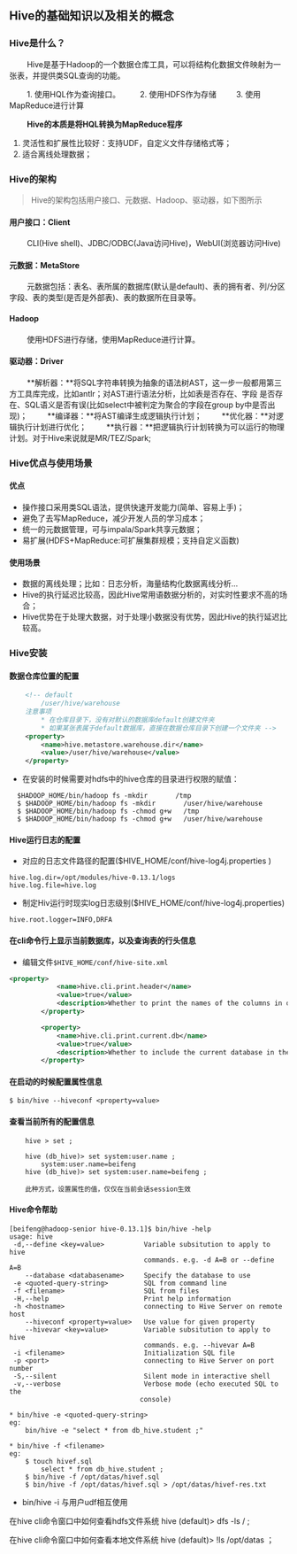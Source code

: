 ## Hive的基础知识以及相关的概念

### Hive是什么？

&nbsp;　　Hive是基于Hadoop的一个数据仓库工具，可以将结构化数据文件映射为一张表，并提供类SQL查询的功能。

&nbsp;　　1. 使用HQL作为查询接口。
&nbsp;　　2. 使用HDFS作为存储
&nbsp;　　3. 使用MapReduce进行计算

&nbsp;　　**Hive的本质是将HQL转换为MapReduce程序**

1. 灵活性和扩展性比较好：支持UDF，自定义文件存储格式等；
2. 适合离线处理数据；

### Hive的架构

> Hive的架构包括用户接口、元数据、Hadoop、驱动器，如下图所示


#### 用户接口：Client
&nbsp;　　CLI(Hive shell)、JDBC/ODBC(Java访问Hive)，WebUI(浏览器访问Hive)
#### 元数据：MetaStore
&nbsp;　　元数据包括：表名、表所属的数据库(默认是default)、表的拥有者、列/分区字段、表的类型(是否是外部表)、表的数据所在目录等。
#### Hadoop
&nbsp;　　使用HDFS进行存储，使用MapReduce进行计算。
#### 驱动器：Driver
&nbsp;　　**解析器：**将SQL字符串转换为抽象的语法树AST，这一步一般都用第三方工具库完成，比如antlr；对AST进行语法分析，比如表是否存在、字段 是否存在、SQL语义是否有误(比如select中被判定为聚合的字段在group by中是否出现)；
&nbsp;　　**编译器：**将AST编译生成逻辑执行计划；
&nbsp;　　**优化器：**对逻辑执行计划进行优化；
&nbsp;　　**执行器：**把逻辑执行计划转换为可以运行的物理计划。对于Hive来说就是MR/TEZ/Spark;

### Hive优点与使用场景
#### 优点
* 操作接口采用类SQL语法，提供快速开发能力(简单、容易上手)；
* 避免了去写MapReduce，减少开发人员的学习成本；
* 统一的元数据管理，可与impala/Spark共享元数据；
* 易扩展(HDFS+MapReduce:可扩展集群规模；支持自定义函数)

#### 使用场景
* 数据的离线处理；比如：日志分析，海量结构化数据离线分析...
* Hive的执行延迟比较高，因此Hive常用语数据分析的，对实时性要求不高的场合；
* Hive优势在于处理大数据，对于处理小数据没有优势，因此Hive的执行延迟比较高。

### Hive安装

#### 数据仓库位置的配置

```xml
	<!-- default
		/user/hive/warehouse
	注意事项
		* 在仓库目录下，没有对默认的数据库default创建文件夹
		* 如果某张表属于default数据库，直接在数据仓库目录下创建一个文件夹 -->
	<property>
		<name>hive.metastore.warehouse.dir</name>
		<value>/user/hive/warehouse</value>
	</property>
```

* 在安装的时候需要对hdfs中的hive仓库的目录进行权限的赋值：


```shell
  $HADOOP_HOME/bin/hadoop fs -mkdir       /tmp
  $ $HADOOP_HOME/bin/hadoop fs -mkdir       /user/hive/warehouse
  $ $HADOOP_HOME/bin/hadoop fs -chmod g+w   /tmp
  $ $HADOOP_HOME/bin/hadoop fs -chmod g+w   /user/hive/warehouse
```

#### Hive运行日志的配置

* 对应的日志文件路径的配置($HIVE_HOME/conf/hive-log4j.properties
)

```properties
hive.log.dir=/opt/modules/hive-0.13.1/logs
hive.log.file=hive.log
```

* 制定Hiv运行时现实log日志级别($HIVE_HOME/conf/hive-log4j.properties)

```properties
hive.root.logger=INFO,DRFA
```

#### 在cli命令行上显示当前数据库，以及查询表的行头信息
* 编辑文件``$HIVE_HOME/conf/hive-site.xml``

```xml
<property>
			<name>hive.cli.print.header</name>
			<value>true</value>
			<description>Whether to print the names of the columns in query output.</description>
		</property>

		<property>
			<name>hive.cli.print.current.db</name>
			<value>true</value>
			<description>Whether to include the current database in the Hive prompt.</description>
		</property>
```

#### 在启动的时候配置属性信息

```shell
$ bin/hive --hiveconf <property=value>
```

####  查看当前所有的配置信息
```shell
	hive > set ;

	hive (db_hive)> set system:user.name ;
		system:user.name=beifeng
	hive (db_hive)> set system:user.name=beifeng ;

	此种方式，设置属性的值，仅仅在当前会话session生效
```	

#### Hive命令帮助

```shell
[beifeng@hadoop-senior hive-0.13.1]$ bin/hive -help
usage: hive
 -d,--define <key=value>          Variable subsitution to apply to hive
                                  commands. e.g. -d A=B or --define A=B
    --database <databasename>     Specify the database to use
 -e <quoted-query-string>         SQL from command line
 -f <filename>                    SQL from files
 -H,--help                        Print help information
 -h <hostname>                    connecting to Hive Server on remote host
    --hiveconf <property=value>   Use value for given property
    --hivevar <key=value>         Variable subsitution to apply to hive
                                  commands. e.g. --hivevar A=B
 -i <filename>                    Initialization SQL file
 -p <port>                        connecting to Hive Server on port number
 -S,--silent                      Silent mode in interactive shell
 -v,--verbose                     Verbose mode (echo executed SQL to the
                                 console)

* bin/hive -e <quoted-query-string>
eg:
	bin/hive -e "select * from db_hive.student ;"

* bin/hive -f <filename>
eg:
	$ touch hivef.sql
		select * from db_hive.student ;
	$ bin/hive -f /opt/datas/hivef.sql 
	$ bin/hive -f /opt/datas/hivef.sql > /opt/datas/hivef-res.txt
```


* bin/hive -i <filename>
	与用户udf相互使用

在hive cli命令窗口中如何查看hdfs文件系统
	hive (default)> dfs -ls / ;  

在hive cli命令窗口中如何查看本地文件系统
	hive (default)> !ls /opt/datas ；








